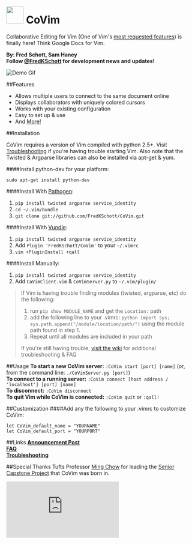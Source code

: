 <img src="http://fredkschott.com/img/CoVim_Icon.png" width="46" height="46" /> CoVim
==========================
Collaborative Editing for Vim (One of Vim's [most requested features](http://www.vim.org/sponsor/vote_results.php)) is finally here! Think Google Docs for Vim. 

__By: Fred Schott, Sam Haney__  
__Follow [@FredKSchott](http://www.twitter.com/fredkschott) for development news and updates!__

 


![Demo Gif](http://i.imgur.com/CZeKkAI.gif "Demo Gif")

##Features
- Allows multiple users to connect to the same document online
- Displays collaborators with uniquely colored cursors 
- Works with your existing configuration
- Easy to set up & use
- And [More!](http://fredkschott.com/post/2013/05/introducing-covim-real-time-collaboration-for-vim/)

##Installation

CoVim requires a version of Vim compiled with python 2.5+. Visit [Troubleshooting](https://github.com/FredKSchott/CoVim/wiki#troubleshooting) if you're having trouble starting Vim.
Also note that the Twisted & Argparse libraries can also be installed via apt-get & yum.

####Install python-dev for your platform:

`sudo apt-get install python-dev`

####Install With [Pathogen](https://github.com/tpope/vim-pathogen):

1. `pip install twisted argparse service_identity`
2. `cd ~/.vim/bundle`
3. `git clone git://github.com/FredKSchott/CoVim.git`  

####Install With [Vundle](https://github.com/gmarik/vundle):

1. `pip install twisted argparse service_identity`
2. Add `Plugin 'FredKSchott/CoVim'` to your `~/.vimrc`
3. `vim +PluginInstall +qall`

####Install Manually:

1. `pip install twisted argparse service_identity`
2. Add `CoVimClient.vim` & `CoVimServer.py` to `~/.vim/plugin/`

> If Vim is having trouble finding modules (twisted, argparse, etc) do the following:
> 
> 1. run `pip show MODULE_NAME` and get the `Location:` path
> 2. add the following line to your .vimrc: `python import sys; sys.path.append("/module/location/path/")` using the module path found in step 1.
> 3. Repeat until all modules are included in your path
> 
> If you're still having trouble, [visit the wiki](https://github.com/FredKSchott/CoVim/wiki) for additional troubleshooting & FAQ 

##Usage
__To start a new CoVim server:__ `:CoVim start [port] [name]` (or, from the command line: `./CoVimServer.py [port]`)  
__To connect to a running server:__ `:CoVim connect [host address / 'localhost'] [port] [name]`  
__To disconnect:__ `:CoVim disconnect`  
__To quit Vim while CoVim is connected:__ `:CoVim quit` or `:qall!`


##Customization
####Add any the following to your .vimrc to customize CoVim:

```
let CoVim_default_name = "YOURNAME"
let CoVim_default_port = "YOURPORT"  
```

##Links
__[Announcement Post](http://www.fredkschott.com/post/50510962864/introducing-covim-collaborative-editing-for-vim)__  
__[FAQ](https://github.com/FredKSchott/CoVim/wiki#faq)__  
__[Troubleshooting](https://github.com/FredKSchott/CoVim/wiki#troubleshooting)__


##Special Thanks
Tufts Professor [Ming Chow](http://www.linkedin.com/in/mchow01) for leading the [Senior Capstone Project](http://tuftsdev.github.io/SoftwareEngineering/) that CoVim was born in.  

[![Analytics](https://ga-beacon.appspot.com/UA-39778226-2/CoVim/Readme.md)](https://github.com/igrigorik/ga-beacon)

